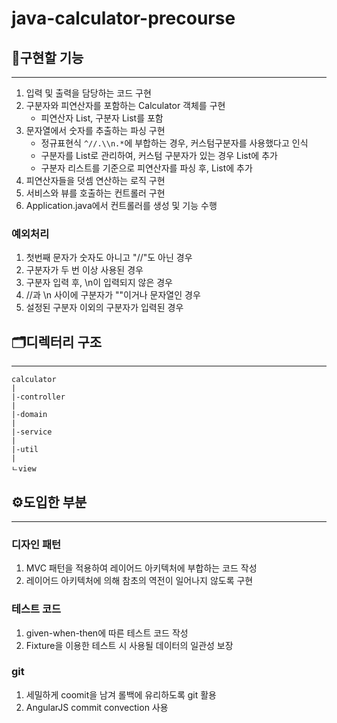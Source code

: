 # java-calculator-precourse
## 🚀구현할 기능
***
1. 입력 및 출력을 담당하는 코드 구현
2. 구분자와 피연산자를 포함하는 Calculator 객체를 구현
    - 피연산자 List, 구분자 List를 포함
3. 문자열에서 숫자를 추출하는 파싱 구현
   - 정규표현식 `^//.\\n.*`에 부합하는 경우, 커스텀구분자를 사용했다고 인식
   - 구분자를 List로 관리하여, 커스텀 구분자가 있는 경우 List에 추가
   - 구분자 리스트를 기준으로 피연산자를 파싱 후, List에 추가
4. 피연산자들을 덧셈 연산하는 로직 구현
5. 서비스와 뷰를 호출하는 컨트롤러 구현
6. Application.java에서 컨트롤러를 생성 및 기능 수행

### 예외처리
1. 첫번째 문자가 숫자도 아니고 "//"도 아닌 경우
2. 구분자가 두 번 이상 사용된 경우
3. 구분자 입력 후, \n이 입력되지 않은 경우
4. //과 \n 사이에 구분자가 ""이거나 문자열인 경우
5. 설정된 구분자 이외의 구분자가 입력된 경우

## 🗂️디렉터리 구조
***

```
calculator
|
|-controller
|
|-domain
|
|-service
|
|-util
|
ㄴview
```



## ⚙️도입한 부분
***
### 디자인 패턴
1. MVC 패턴을 적용하여 레이어드 아키텍처에 부합하는 코드 작성
2. 레이어드 아키텍처에 의해 참초의 역전이 일어나지 않도록 구현

### 테스트 코드
1. given-when-then에 따른 테스트 코드 작성
2. Fixture을 이용한 테스트 시 사용될 데이터의 일관성 보장

### git
1. 세밀하게 coomit을 남겨 롤백에 유리하도록 git 활용
2. AngularJS commit convection 사용
